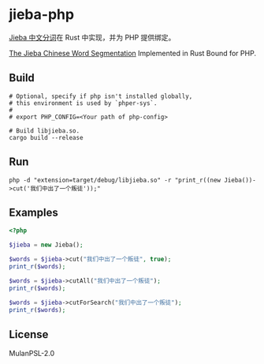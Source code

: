 # jieba-php

[Jieba 中文分词](https://github.com/messense/jieba-rs)在 Rust 中实现，并为 PHP 提供绑定。

[The Jieba Chinese Word Segmentation](https://github.com/messense/jieba-rs) Implemented in Rust Bound for PHP.

## Build

```shell
# Optional, specify if php isn't installed globally,
# this environment is used by `phper-sys`.
#
# export PHP_CONFIG=<Your path of php-config>

# Build libjieba.so.
cargo build --release
```

## Run

```shell
php -d "extension=target/debug/libjieba.so" -r "print_r((new Jieba())->cut('我们中出了一个叛徒'));"
```

## Examples

```php
<?php

$jieba = new Jieba();

$words = $jieba->cut("我们中出了一个叛徒", true);
print_r($words);

$words = $jieba->cutAll("我们中出了一个叛徒");
print_r($words);

$words = $jieba->cutForSearch("我们中出了一个叛徒");
print_r($words);
```

## License

MulanPSL-2.0
